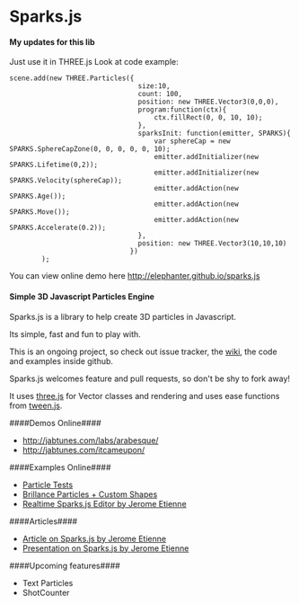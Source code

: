 Sparks.js
=========

#### My updates for this lib ####

Just use it in THREE.js
Look at code example:

    scene.add(new THREE.Particles({
                                    size:10,
                                    count: 100,
                                    position: new THREE.Vector3(0,0,0),
                                    program:function(ctx){
                                        ctx.fillRect(0, 0, 10, 10);
                                    },
                                    sparksInit: function(emitter, SPARKS){
                                        var sphereCap = new SPARKS.SphereCapZone(0, 0, 0, 0, 0, 10);
                                        emitter.addInitializer(new SPARKS.Lifetime(0,2));
                                        emitter.addInitializer(new SPARKS.Velocity(sphereCap));
                                        emitter.addAction(new SPARKS.Age());
                                        emitter.addAction(new SPARKS.Move());
                                        emitter.addAction(new SPARKS.Accelerate(0.2));
                                    },
                                    position: new THREE.Vector3(10,10,10)
                                  })
            );

You can view online demo here http://elephanter.github.io/sparks.js

#### Simple 3D Javascript Particles Engine ####

Sparks.js is a library to help create 3D particles in Javascript.

Its simple, fast and fun to play with.

This is an ongoing project, so check out issue tracker, the [wiki](https://github.com/zz85/sparks.js/wiki), the code and examples inside github.

Sparks.js welcomes feature and pull requests, so don't be shy to fork away!

It uses [three.js](https://github.com/mrdoob/three.js) for Vector classes and rendering and uses ease functions from [tween.js](https://github.com/sole/tween.js/).

####Demos Online####
- http://jabtunes.com/labs/arabesque/
- http://jabtunes.com/itcameupon/

####Examples Online####
- [Particle Tests](http://jsdo.it/zz85/27tB/fullscreen)
- [Brillance Particles + Custom Shapes](http://jsdo.it/zz85/x8Gf)
- [Realtime Sparks.js Editor by Jerome Etienne](https://github.com/jeromeetienne/sparkseditor) 

####Articles####
- [Article on Sparks.js by Jerome Etienne](http://learningthreejs.com/blog/2011/12/14/particles-introduction-to-sparks-js/)
- [Presentation on Sparks.js by Jerome Etienne](https://github.com/jeromeetienne/slides-sparks.js)

####Upcoming features####
- Text Particles
- ShotCounter


